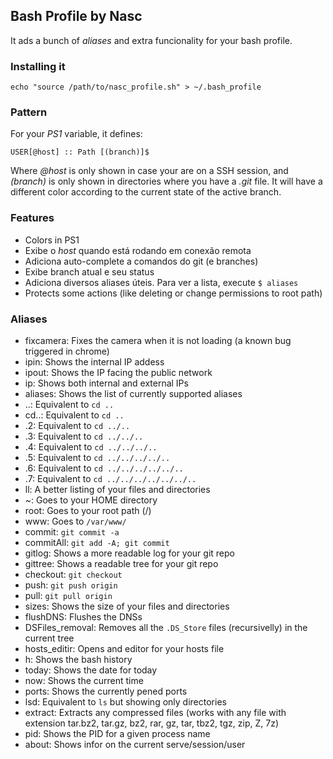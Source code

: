 ## Bash Profile by Nasc

It ads a bunch of _aliases_ and extra funcionality for your bash profile.

### Installing it

```
echo "source /path/to/nasc_profile.sh" > ~/.bash_profile
```

### Pattern

For your _PS1_ variable, it defines:

```
USER[@host] :: Path [(branch)]$ 
```

Where _@host_ is only shown in case your are on a SSH session, and _(branch)_ is only shown in directories where you have a _.git_ file. It will have a different color according to the current state of the active branch.

### Features

- Colors in PS1
- Exibe o _host_ quando está rodando em conexão remota
- Adiciona auto-complete a comandos do git (e branches)
- Exibe branch atual e seu status
- Adiciona diversos aliases úteis. Para ver a lista, execute `$ aliases`
- Protects some actions (like deleting or change permissions to root path)

### Aliases

- fixcamera: Fixes the camera when it is not loading (a known bug triggered in chrome)
- ipin: Shows the internal IP addess
- ipout: Shows the IP facing the public network
- ip: Shows both internal and external IPs
- aliases: Shows the list of currently supported aliases
- ..: Equivalent to `cd ..`
- cd..: Equivalent to `cd ..`
- .2: Equivalent to `cd ../..`
- .3: Equivalent to `cd ../../..`
- .4: Equivalent to `cd ../../../..`
- .5: Equivalent to `cd ../../../../..`
- .6: Equivalent to `cd ../../../../../..`
- .7: Equivalent to `cd ../../../../../../..`
- ll: A better listing of your files and directories
- ~: Goes to your HOME directory
- root: Goes to your root path (/)
- www: Goes to `/var/www/`
- commit: `git commit -a`
- commitAll: `git add -A; git commit`
- gitlog: Shows a more readable log for your git repo
- gittree: Shows a readable tree for your git repo
- checkout: `git checkout`
- push: `git push origin`
- pull: `git pull origin`
- sizes: Shows the size of your files and directories
- flushDNS: Flushes the DNSs
- DSFiles_removal: Removes all the `.DS_Store` files (recursivelly) in the current tree
- hosts_editir: Opens and editor for your hosts file
- h: Shows the bash history
- today: Shows the date for today
- now: Shows the current time
- ports: Shows the currently pened ports
- lsd: Equivalent to `ls` but showing only directories
- extract: Extracts any compressed files (works with any file with extension tar.bz2, tar.gz, bz2, rar, gz, tar, tbz2, tgz, zip, Z, 7z)
- pid: Shows the PID for a given process name
- about: Shows infor on the current serve/session/user

